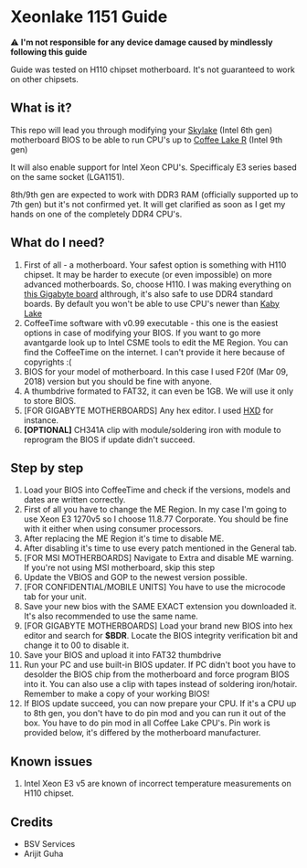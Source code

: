 # Xeonlake 1151 Guide

⚠️ **I'm not responsible for any device damage caused by mindlessly following this guide**

Guide was tested on H110 chipset motherboard. It's not guaranteed to work on other chipsets.

## What is it?
This repo will lead you through modifying your [Skylake](https://en.wikipedia.org/wiki/Skylake_(microarchitecture)) (Intel 6th gen) motherboard BIOS to be able to run CPU's up to [Coffee Lake R](https://en.wikipedia.org/wiki/Coffee_Lake#List_of_9th_generation_Coffee_Lake_processors_(Coffee_Lake_Refresh)) (Intel 9th gen)

It will also enable support for Intel Xeon CPU's. Specifficaly E3 series based on the same socket (LGA1151).

8th/9th gen are expected to work with DDR3 RAM (officially supported up to 7th gen) but it's not confirmed yet. It will get clarified as soon as I get my hands on one of the completely DDR4 CPU's.

## What do I need?
1. First of all - a motherboard. Your safest option is something with H110 chipset. It may be harder to execute (or even impossible) on more advanced motherboards. So, choose H110. I was making everything on [this Gigabyte board](https://www.gigabyte.com/Motherboard/GA-H110M-DS2-DDR3-rev-10#ov) althrough, it's also safe to use DDR4 standard boards. By default you won't be able to use CPU's newer than [Kaby Lake](https://en.wikipedia.org/wiki/Kaby_Lake)
2. CoffeeTime software with v0.99 executable - this one is the easiest options in case of modifying your BIOS. If you want to go more avantgarde look up to Intel CSME tools to edit the ME Region. You can find the CoffeeTime on the internet. I can't provide it here because of copyrights :(
3. BIOS for your model of motherboard. In this case I used F20f (Mar 09, 2018) version but you should be fine with anyone.
4. A thumbdrive formated to FAT32, it can even be 1GB. We will use it only to store BIOS.
5. [FOR GIGABYTE MOTHERBOARDS] Any hex editor. I used [HXD](https://mh-nexus.de/downloads/HxDSetup.zip) for instance.
6. **[OPTIONAL]** CH341A clip with module/soldering iron with module to reprogram the BIOS if update didn't succeed.

## Step by step
1. Load your BIOS into CoffeeTime and check if the versions, models and dates are written correctly.
2. First of all you have to change the ME Region. In my case I'm going to use Xeon E3 1270v5 so I choose 11.8.77 Corporate. You should be fine with it either when using consumer processors.
3. After replacing the ME Region it's time to disable ME.
4. After disabling it's time to use every patch mentioned in the General tab.
5. [FOR MSI MOTHERBOARDS] Navigate to Extra and disable ME warning. If you're not using MSI motherboard, skip this step
6. Update the VBIOS and GOP to the newest version possible.
7. [FOR CONFIDENTIAL/MOBILE UNITS] You have to use the microcode tab for your unit.
8. Save your new bios with the SAME EXACT extension you downloaded it. It's also recommended to use the same name.
9. [FOR GIGABYTE MOTHERBOARDS] Load your brand new BIOS into hex editor and search for **$BDR**. Locate the BIOS integrity verification bit and change it to 00 to disable it.
10. Save your BIOS and upload it into FAT32 thumbdrive
11. Run your PC and use built-in BIOS updater. If PC didn't boot you have to desolder the BIOS chip from the motherboard and force program BIOS into it. You can also use a clip with tapes instead of soldering iron/hotair. Remember to make a copy of your working BIOS! 
12. If BIOS update succeed, you can now prepare your CPU. If it's a CPU up to 8th gen, you don't have to do pin mod and you can run it out of the box. You have to do pin mod in all Coffee Lake CPU's. Pin work is provided below, it's differed by the motherboard manufacturer.

## Known issues
1. Intel Xeon E3 v5 are known of incorrect temperature measurements on H110 chipset.

## Credits
- BSV Services
- Arijit Guha
